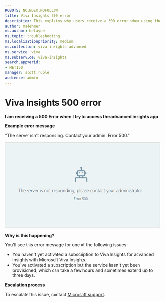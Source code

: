```yaml
---
ROBOTS: NOINDEX,NOFOLLOW
title: Viva Insights 500 error
description: This explains why users receive a 500 error when using the advanced insights app 
author: madehmer
ms.author: helayne
ms.topic: troubleshooting
ms.localizationpriority: medium 
ms.collection: viva-insights-advanced 
ms.service: viva 
ms.subservice: viva-insights 
search.appverid: 
- MET150 
manager: scott.ruble
audience: Admin
---
```


# Viva Insights 500 error

**I am receiving a 500 Error when I try to access the advanced insights app**

**Example error message**

"The server isn't responding. Contact your admin. Error 500."

 ![500 error.](../Images/Wpa-tool-500-error.png)

**Why is this happening?**

You'll see this error message for one of the following issues:

* You haven't yet activated a subscription to Viva Insights for advanced insights with Microsoft Viva Insights.
* You've activated a subscription but the service hasn't yet been provisioned, which can take a few hours and sometimes extend up to three days.

**Escalation process** 

To escalate this issue, contact [Microsoft support](https://support.microsoft.com/contactus/).
